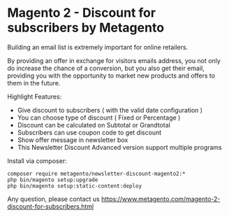 # Magento 2 - Discount for subscribers by Metagento

Building an email list is extremely important for online retailers.

By providing an offer in exchange for visitors emails address, you not only do increase the chance of a conversion, but you also get their email, providing you with the opportunity to market new products and offers to them in the future.

Highlight Features:

- Give discount to subscribers ( with the valid date configuration )
- You can choose type of discount ( Fixed or Percentage )
- Discount can be calculated on Subtotal or Grandtotal
- Subscribers can use coupon code to get discount
- Show offer message in newsletter box 
- This Newsletter Discount Advanced version support multiple programs

Install via composer:

```
composer require metagento/newsletter-discount-magento2:*
php bin/magento setup:upgrade
php bin/magento setup:static-content:deploy
```

Any question, please contact us https://www.metagento.com/magento-2-discount-for-subscribers.html